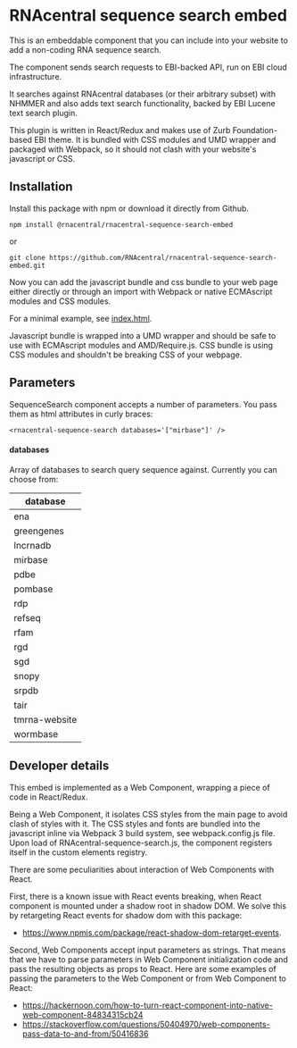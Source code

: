 # RNAcentral sequence search embed

This is an embeddable component that you can include into
your website to add a non-coding RNA sequence search.

The component sends search requests to EBI-backed API, run on
EBI cloud infrastructure.

It searches against RNAcentral databases (or their arbitrary subset)
with NHMMER and also adds text search functionality, backed by EBI
Lucene text search plugin.

This plugin is written in React/Redux and makes use of Zurb
Foundation-based EBI theme. It is bundled with CSS modules and
 UMD wrapper and packaged with Webpack, so it should not clash with
your website's javascript or CSS.

## Installation

Install this package with npm or download it directly from Github.

`npm install @rnacentral/rnacentral-sequence-search-embed`

or

`git clone https://github.com/RNAcentral/rnacentral-sequence-search-embed.git`


Now you can add the javascript bundle and css bundle to your web page either directly or through
 an import with Webpack or native ECMAscript modules and CSS modules.

For a minimal example, see [index.html](./index.html).

Javascript bundle is wrapped into a UMD wrapper and should be safe
to use with ECMAscript modules and AMD/Require.js. CSS bundle is
using CSS modules and shouldn't be breaking CSS of your webpage.

## Parameters

SequenceSearch component accepts a number of parameters. You pass them as html attributes
in curly braces:

```
<rnacentral-sequence-search databases='["mirbase"]' />
```

#### databases

Array of databases to search query sequence against. Currently you can choose from:

database     |
-------------|
ena          |
greengenes   |
lncrnadb     |
mirbase      |
pdbe         |
pombase      |
rdp          |
refseq       |
rfam         |
rgd          |
sgd          |
snopy        |
srpdb        |
tair         |
tmrna-website|
wormbase     |
 
 
## Developer details

This embed is implemented as a Web Component, wrapping a piece of code in React/Redux.

Being a Web Component, it isolates CSS styles from the main page to avoid clash of styles with it.
The CSS styles and fonts are bundled into the javascript inline via Webpack 3 build system,
see webpack.config.js file. Upon load of RNAcentral-sequence-search.js, the component registers
itself in the custom elements registry.

There are some peculiarities about interaction of Web Components with React.

First, there is a known issue with React events breaking, when React component is mounted under a shadow root in
shadow DOM. We solve this by retargeting React events for shadow dom with this package:

* https://www.npmjs.com/package/react-shadow-dom-retarget-events.

Second, Web Components accept input parameters as strings. That means that we have to parse
parameters in Web Component initialization code and pass the resulting objects as props to React.
Here are some examples of passing the parameters to the Web Component or from Web Component
to React:

* https://hackernoon.com/how-to-turn-react-component-into-native-web-component-84834315cb24
* https://stackoverflow.com/questions/50404970/web-components-pass-data-to-and-from/50416836
